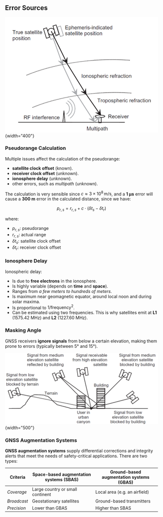 ## Error Sources

![Principle sources of GNSS errors](../../../images/groves/gnss_principle_error_sources.png){width="400"}

### Pseudorange Calculation

Multiple issues affect the calculation of the pseudorange:

- **satellite clock offset** (known).
- **receiver clock offset** (unknown).
- **ionosphere delay** (unknown).
- other errors, such as *multipath* (unknown).

The calculation is very sensible since $c \approx 3 \times 10^8 \, \text{m/s}$, and a **1 µs** error will cause a **300 m** error in the calculated distance, since we have:

$$
p_{r,s} = r_{r,s} + c \cdot (\delta t_s - \delta t_r)
$$

where:

- $p_{r,s}$: pseudorange
- $r_{r,s}$: actual range
- $\delta t_s$: satellite clock offset
- $\delta t_r$: receiver clock offset

### Ionosphere Delay

Ionospheric delay:

- Is due to **free electrons** in the ionosphere.
- Is highly variable (depends on **time** and **space**).
- Ranges from *a few meters to hundreds of meters*.
- Is maximum near geomagnetic equator, around local noon and during solar maxima.
- Is proportional to $1 / \text{frequency}^2$.
- Can be estimated using two frequencies. This is why satellites emit at **L1** (1575.42 MHz) and **L2** (1227.60 MHz).

### Masking Angle

GNSS receivers **ignore signals** from below a certain elevation, making them prone to errors (typically between 5° and 15°).

![Errors due to terrain, buildings, and elevation angle](../../../images/groves/gnss_masking_terrain_buildings.png){width="500"}

### GNSS Augmentation Systems

**GNSS augmentation systems** supply differential corrections and integrity alerts that meet the needs of safety-critical applications. There are two types:

| **Criteria** | **Space-based augmentation systems (SBAS)** | **Ground-based augmentation systems (GBAS)** |
|----------|----------------------------------------|----------------------------------------|
| *Coverage* | Large country or small continent | Local area (e.g. an airfield) |
| *Broadcast* | Geostationary satellites | Ground-based transmitters |
| *Precision* | Lower than GBAS | Higher than SBAS |
